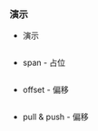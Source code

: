 ### 演示

*   演示

```js {"codepath": "col.jsx"}
```

*   span - 占位

```js {"codepath": "col-span.jsx"}
```

*   offset - 偏移

```js {"codepath": "col-offset.jsx"}
```

*   pull & push - 偏移

```js {"codepath": "col-pullAndPush.jsx"}
```
